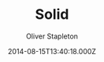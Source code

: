 ---
title: Solid
github: https://github.com/st4ple/solid-jekyll
demo: https://st4ple.github.io/solid-jekyll/
author: Oliver Stapleton
ssg:
  - Jekyll
cms:
  - Markdown
date: 2014-08-15T13:40:18.000Z
description: 'A Jekyll port of the Solid theme (by blacktie.co). '
draft: true
publish_date: '2014-08-15T13:40:18Z'
update_date: '2019-05-07T08:43:03Z'
github_star: 338
github_fork: 453
---